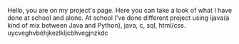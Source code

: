 Hello, you are on my project's page.
Here you can take a look of what I have done at school and alone. 
At school I've done different project using ijava(a kind of mix between Java and Python), java, c, sql, html/css.
uycveghvbéhjkezlkljcbhvegjnzkdc
